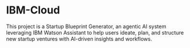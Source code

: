 # IBM-Cloud
This project is a Startup Blueprint Generator, an agentic AI system leveraging IBM Watson Assistant to help users ideate, plan, and structure new startup ventures with AI-driven insights and workflows.

